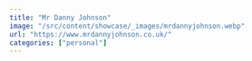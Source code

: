 ```yaml
---
title: "Mr Danny Johnson"
image: "/src/content/showcase/_images/mrdannyjohnson.webp"
url: "https://www.mrdannyjohnson.co.uk/"
categories: ["personal"]
---
```

